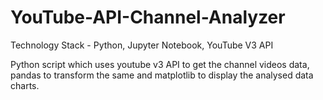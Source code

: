 # YouTube-API-Channel-Analyzer

Technology Stack - Python, Jupyter Notebook, YouTube V3 API

Python script which uses youtube v3 API to get the channel videos data, pandas to transform the same and matplotlib to display the analysed data charts.
